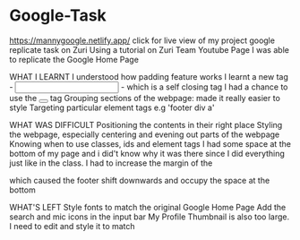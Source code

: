 # Google-Task 
https://mannygoogle.netlify.app/ click for live view of my project
 google replicate task on Zuri
Using a tutorial on Zuri Team Youtube Page
I was able to replicate the Google Home Page

WHAT I LEARNT
I understood how padding feature works
I learnt a new tag - <input> - which is a self closing tag
I had a chance to use the <button></button> tag
Grouping sections of the webpage: made it really easier to style
Targeting particular element tags e.g 'footer div a'


WHAT WAS DIFFICULT
Positioning the contents in their right place
Styling the webpage, especially centering and evening out parts of the webpage
Knowing when to use classes, ids and element tags
I had some space at the bottom of my page and i did't know why it was there since I did everything just like in the class. I had to increase the margin of the <main> which caused the footer shift downwards and occupy the space at the bottom



WHAT'S LEFT
Style fonts to match the original Google Home Page
Add the search and mic icons in the input bar
My Profile Thumbnail is also too large. I need to edit and style it to match
